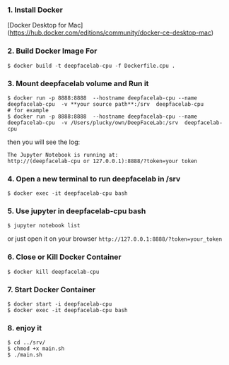### 1. Install Docker

[Docker Desktop for Mac] (https://hub.docker.com/editions/community/docker-ce-desktop-mac)

### 2. Build Docker Image For

```
$ docker build -t deepfacelab-cpu -f Dockerfile.cpu .
```

### 3. Mount deepfacelab volume and Run it

```
$ docker run -p 8888:8888  --hostname deepfacelab-cpu --name deepfacelab-cpu  -v **your source path**:/srv  deepfacelab-cpu
# for example
$ docker run -p 8888:8888  --hostname deepfacelab-cpu --name deepfacelab-cpu  -v /Users/plucky/own/DeepFaceLab:/srv  deepfacelab-cpu
```

then you will see the log:

```
The Jupyter Notebook is running at:
http://(deepfacelab-cpu or 127.0.0.1):8888/?token=your token
```

### 4. Open a new terminal to run deepfacelab in /srv

```
$ docker exec -it deepfacelab-cpu bash
```

### 5. Use jupyter in deepfacelab-cpu bash

```
$ jupyter notebook list
```
or just open it on your browser `http://127.0.0.1:8888/?token=your_token`

### 6. Close or Kill Docker Container

```
$ docker kill deepfacelab-cpu
```

### 7. Start Docker Container

```
$ docker start -i deepfacelab-cpu
$ docker exec -it deepfacelab-cpu bash
```

### 8. enjoy it

```
$ cd ../srv/
$ chmod +x main.sh
$ ./main.sh
```
